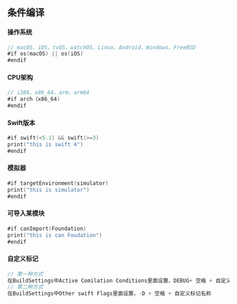 ## 条件编译

#### 操作系统

```swift
// macOS、iOS、tvOS、watchOS、Linux、Android、Windows、FreeBSD
#if os(macOS) || os(iOS)
#endif
```

#### CPU架构

```swift
// i386、x86_64、arm、arm64
#if arch（x86_64)
#endif
```

#### Swift版本
```swift
#if swift(<5.1) && swift(>=3)
print("this is swift 4")
#endif
```

#### 模拟器
```swift
#if targetEnvironment(simulator)
print("this is simulator")
#endif
```

#### 可导入某模块
```swift
#if canImport(Foundation)
print("this is can Foudation")
#endif
```

#### 自定义标记

```swift
// 第一种方式
在BuildSettings中Active Comilation Conditions里面设置，DEBUG+ 空格 + 自定义标记名称
// 第二种方式
在BuildSettings中Other swift Flags里面设置，-D + 空格 + 自定义标记名称
```

